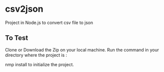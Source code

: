 # csv2json
Project in Node.js to convert csv file to json

To Test
--------------
Clone or Download the Zip on your local machine.
Run the command in your directory where the project is : 

  nmp install to initialize the project.
